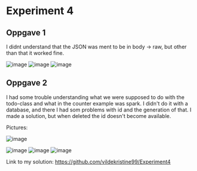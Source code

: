 # Experiment 4

## Oppgave 1
I didnt understand that the JSON was ment to be in body -> raw, but other than that it worked fine.

![image](https://user-images.githubusercontent.com/42578149/134337411-42c81ac7-28a8-48c0-ad30-bf24270a59e0.png)
![image](https://user-images.githubusercontent.com/42578149/134337476-7a67b8ef-543b-49c0-aaae-feb2d16c0929.png)
![image](https://user-images.githubusercontent.com/42578149/134337447-33cd7caf-ed43-4f38-a29b-7312f31c9238.png)

## Oppgave 2
I had some trouble understanding what we were supposed to do with the todo-class and what in the counter example was spark. 
I didn't do it with a database, and there I had som problems with id and the generation of that. I made a solution, but when deleted the id doesn't become available.

Pictures:

![image](https://user-images.githubusercontent.com/42578149/134726037-b03d36f4-933e-4a51-af22-74dcda788df1.png)

![image](https://user-images.githubusercontent.com/42578149/134726123-5613fe08-fb21-46b1-8af0-6d7e5fcb724e.png)
![image](https://user-images.githubusercontent.com/42578149/134726147-9a9a9d08-86ff-48d2-bf29-1938bba2907d.png)
![image](https://user-images.githubusercontent.com/42578149/134726192-552beb9a-17e1-4c84-a89a-56cb842fd706.png)


Link to my solution:
https://github.com/vildekristine99/Experiment4
